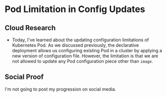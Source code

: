 # Pod Limitation in Config Updates

## Cloud Research
- Today, I've learned about the updating configuration limitations of Kubernetes Pod. As we discussed previously, the declarative deployment allows us configuring existing Pod in a cluster by applying a new version of configuration file. However, the limitation is that we are not allowed to update any Pod configuration piece other than `image`.
## Social Proof
I'm not going to post my progression on social media.